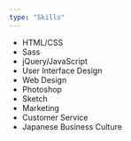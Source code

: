 ```yaml
---
type: "Skills"
---
```


* HTML/CSS
* Sass
* jQuery/JavaScript
* User Interface Design
* Web Design
* Photoshop
* Sketch
* Marketing
* Customer Service
* Japanese Business Culture

